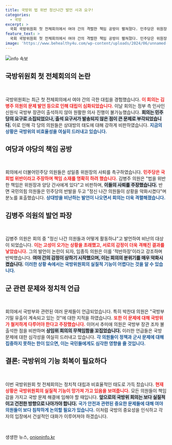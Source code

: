 ```yaml
---
title: 국방위 법 위반 정신나간 발언 사과 요구!
categories:
  - 국방
excerpt: >
  국회 국방위원회 첫 전체회의에서 여야 간의 격렬한 책임 공방이 펼쳐졌다. 민주당은 위원장 사퇴를 주장하며 정부 불참을 비난했고, 국민의힘은 반격에 나섰다. 대치 상황 속에서 소통의 부재가 국방위 정상화를 저해하고 있다.
feature_text: >
  국회 국방위원회 첫 전체회의에서 여야 간의 격렬한 책임 공방이 펼쳐졌다. 민주당은 위원장 사퇴를 주장하며 정부 불참을 비난했고, 국민의힘은 반격에 나섰다. 대치 상황 속에서 소통의 부재가 국방위 정상화를 저해하고 있다.
image: 'https://www.behealthy4u.com/wp-content/uploads/2024/06/unnamed-file.png'
---
```


<p><img src="https://www.behealthy4u.com/wp-content/uploads/2024/06/unnamed-file.png" alt="info 속보" /></p>

<h2 data-ke-size="size26">국방위원회 첫 전체회의의 논란</h2>

<p data-ke-size="size16">&nbsp;</p>

<p>국방위원회는 최근 첫 전체회의에서 여야 간의 극한 대립을 경험했습니다. <b><span style="color: #ee2323;">이 회의는 김병주 의원의 문제 발언 등으로 인해 대립이 심화되었습니다.</span></b> 이날 회의는 정부 측 인사인 신원식 국방부 장관이 출석하지 않아 원활한 의사 진행이 불가능했습니다. <b><span style="background-color: #21538527;">회의는 민주당의 요구로 소집되었으나, 출석 요구서가 발송되지 않은 점이 큰 문제로 부각되었습니다.</span></b> 이로 인해 각 당의 의원들은 상대방의 태도에 대해 강하게 비판하였습니다. <b><span style="color: #1a5490;">지금의 상황은 국방위의 비효율성을 여실히 드러내고 있습니다.</span></b></p>

<h2 data-ke-size="size26">여당과 야당의 책임 공방</h2>

<p data-ke-size="size16">&nbsp;</p>

<p>회의에서 더불어민주당 의원들은 성일종 위원장의 사퇴를 촉구하였습니다. <b><span style="color: #ee2323;">민주당은 국회법 위반이라고 주장하며 책임 소재를 명확히 하려 했습니다.</span></b> 김병주 의원은 "법을 위반한 책임은 위원장과 양당 간사에게 있다"고 비판하며, <b><span style="background-color: #21538527;">이들의 사퇴를 주장했습니다.</span></b> 반면 국민의힘 의원들은 민주당의 반발을 두고 "정신 나간 의원들이 상황을 악화시켰다"며 분노를 표출했습니다. <b><span style="color: #1a5490;">상대방을 비난하는 발언이 나오면서 회의는 더욱 격렬해졌습니다.</span></b></p>

<h2 data-ke-size="size26">김병주 의원의 발언 파장</h2>

<p data-ke-size="size16">&nbsp;</p>

<p>김병주 의원은 회의 중 "정신 나간 의원들과 어떻게 활동하냐"고 발언하여 비난의 대상이 되었습니다. <b><span style="color: #ee2323;">이는 고성이 오가는 상황을 초래했고, 서로의 감정이 더욱 격해진 결과를 낳았습니다.</span></b> 그의 발언이 논란이 되자, 임종득 의원은 이를 '적반하장'이라고 강조하며 반박했습니다. <b><span style="background-color: #21538527;">여야 간의 감정이 상하기 시작했으며, 이는 회의의 분위기를 매우 악화시켰습니다.</span></b> <b><span style="color: #1a5490;">이러한 상황 속에서는 국방위원회의 실질적 기능이 어렵다는 것을 알 수 있습니다.</span></b></p>

<h2 data-ke-size="size26">군 관련 문제와 정치적 언급</h2>

<p data-ke-size="size16">&nbsp;</p>

<p>회의에서 국방부와 관련된 여러 문제들이 언급되었습니다. 특히 박찬대 의원은 "국방부 기밀 유출이 계속되고 있는 것"에 대한 지적을 하였습니다. <b><span style="color: #ee2323;">또한 이 문제에 대해 국방위가 철저하게 다루어야 한다고 주장했습니다.</span></b> 이어서 추미애 의원은 국방부 장관 조차 불출석한 점을 비판하며 <b><span style="background-color: #21538527;">상임위 회의의 무책임함을 꼬집었습니다.</span></b> 이러한 언급들은 국방 문제에 대한 심각성을 여실히 드러내고 있습니다. <b><span style="color: #1a5490;">각 의원들이 정책과 군사 문제에 대해 집중하지 못하는 한이 있으면, 이는 국민들에게도 심각한 영향을 줄 것입니다.</span></b></p>

<h2 data-ke-size="size26">결론: 국방위의 기능 회복이 필요하다</h2>

<p data-ke-size="size16">&nbsp;</p>

<p>이번 국방위원회 첫 전체회의는 정치적 대립과 비효율적인 태도로 가득 찼습니다. <b><span style="color: #ee2323;">현재 상황은 국방위원회의 실질적 기능이 망가져 가고 있음을 보여줍니다.</span></b> 모든 의원들이 책임감을 가지고 국방 문제 해결에 임해야 할 때입니다. <b><span style="background-color: #21538527;">앞으로의 국방위 회의는 보다 실질적이고 건전한 방향으로 나아가야 합니다.</span></b> <b><span style="color: #1a5490;">국가 안전과 관련된 중요한 문제들에 대해 여야 의원들이 보다 침착하게 논의할 필요가 있습니다.</span></b> 이처럼 국방의 중요성을 인식하고 각자의 입장에서 건설적인 대화가 이루어져야 하겠습니다. </p>

<p data-ke-size="size16">&nbsp;</p>
생생한 뉴스, <a href="https://onioninfo.kr" rel="dofollow">onioninfo.kr</a>


